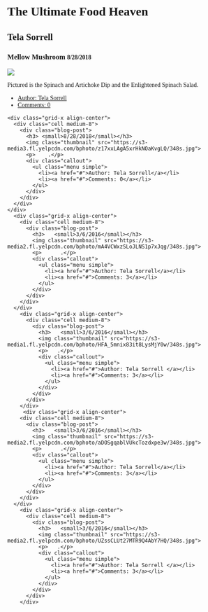
<div class="callout large primary">
  <div class="text-center"><font face="baskerville old face">
    <h1> The Ultimate Food Heaven</h1>
    <h2 class="subheader">    Tela Sorrell</h2>
  
<article class="grid-container">
  <div class="grid-x align-center">
    <div class="cell medium-8">
      <div class="blog-post">
        <h3>Mellow Mushroom <small>8/28/2018</small></h3>
        <img class="thumbnail" src="https://s3-media3.fl.yelpcdn.com/bphoto/IWB5m0Bes0dCDnyCS-fu9A/348s.jpg">
        <p>Pictured is the Spinach and Artichoke Dip and the Enlightened Spinach Salad.</p>
        <div class="callout">
          <ul class="menu simple">
            <li><a href="#">Author: Tela Sorrell</a></li>
            <li><a href="#">Comments: 0</a></li>
          </ul>
        </div>
      </div>
    </div>

    <div class="grid-x align-center">
      <div class="cell medium-8">
        <div class="blog-post">
          <h3> <small>8/28/2018</small></h3>
          <img class="thumbnail" src="https://s3-media3.fl.yelpcdn.com/bphoto/z17xxLAgA5xrHkNOaKvgLQ/348s.jpg">
          <p>    .</p>
          <div class="callout">
            <ul class="menu simple">
              <li><a href="#">Author: Tela Sorrell</a></li>
              <li><a href="#">Comments: 0</a></li>
            </ul>
          </div>
        </div>
      </div>
    </div>
      <div class="grid-x align-center">
        <div class="cell medium-8">
          <div class="blog-post">
            <h3>   <small>3/6/2016</small></h3>
            <img class="thumbnail" src="https://s3-media2.fl.yelpcdn.com/bphoto/mA4VCWxzSLoJLNS1p7xJqg/348s.jpg">
            <p>      .</p>
            <div class="callout">
              <ul class="menu simple">
                <li><a href="#">Author: Tela Sorrell</a></li>
                <li><a href="#">Comments: 3</a></li>
              </ul>
            </div>
          </div>
        </div>
      </div>
        <div class="grid-x align-center">
          <div class="cell medium-8">
            <div class="blog-post">
              <h3>   <small>3/6/2016</small></h3>
              <img class="thumbnail" src="https://s3-media1.fl.yelpcdn.com/bphoto/HFA_5mnix83it8LysMjY0w/348s.jpg">
              <p>   .</p>
              <div class="callout">
                <ul class="menu simple">
                  <li><a href="#">Author: Tela Sorrell </a></li>
                  <li><a href="#">Comments: 3</a></li>
                </ul>
              </div>
            </div>
          </div>
        </div>
         <div class="grid-x align-center">
        <div class="cell medium-8">
          <div class="blog-post">
            <h3>   <small>3/6/2016</small></h3>
            <img class="thumbnail" src="https://s3-media2.fl.yelpcdn.com/bphoto/aDOSgqablVUkcTozdxpe3w/348s.jpg">
            <p>      .</p>
            <div class="callout">
              <ul class="menu simple">
                <li><a href="#">Author: Tela Sorrell</a></li>
                <li><a href="#">Comments: 3</a></li>
              </ul>
            </div>
          </div>
        </div>
      </div>
        <div class="grid-x align-center">
          <div class="cell medium-8">
            <div class="blog-post">
              <h3>   <small>3/6/2016</small></h3>
              <img class="thumbnail" src="https://s3-media2.fl.yelpcdn.com/bphoto/UZssCLUt27MTR9Q4AbY7HQ/348s.jpg">
              <p>   .</p>
              <div class="callout">
                <ul class="menu simple">
                  <li><a href="#">Author: Tela Sorrell </a></li>
                  <li><a href="#">Comments: 3</a></li>
                </ul>
              </div>
            </div>
          </div>
        </div>
  </article>
  </article>
